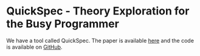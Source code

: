 # QuickSpec - Theory Exploration for the Busy Programmer

We have a tool called QuickSpec.
The paper is available [here](../papers/QuickSpec-JFP.pdf) and 
the code is available on [GitHub](https://github.com/nick8325/quickspec).

